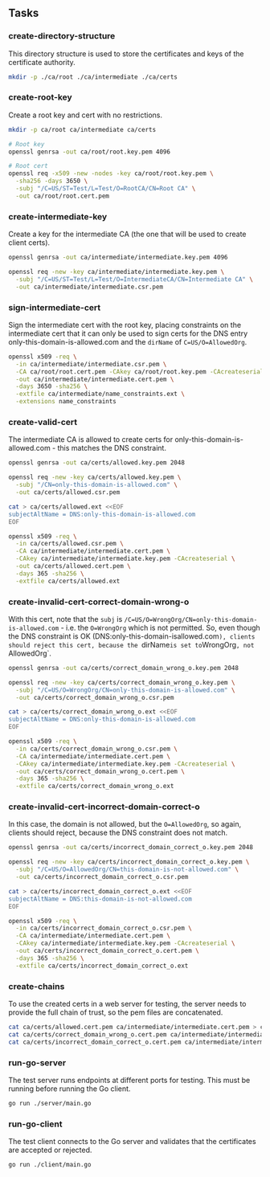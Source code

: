 ## Tasks

### create-directory-structure

This directory structure is used to store the certificates and keys of the certificate authority.

```bash
mkdir -p ./ca/root ./ca/intermediate ./ca/certs
```

### create-root-key

Create a root key and cert with no restrictions.

```bash
mkdir -p ca/root ca/intermediate ca/certs

# Root key
openssl genrsa -out ca/root/root.key.pem 4096

# Root cert
openssl req -x509 -new -nodes -key ca/root/root.key.pem \
  -sha256 -days 3650 \
  -subj "/C=US/ST=Test/L=Test/O=RootCA/CN=Root CA" \
  -out ca/root/root.cert.pem
```

### create-intermediate-key

Create a key for the intermediate CA (the one that will be used to create client certs).

```bash
openssl genrsa -out ca/intermediate/intermediate.key.pem 4096

openssl req -new -key ca/intermediate/intermediate.key.pem \
  -subj "/C=US/ST=Test/L=Test/O=IntermediateCA/CN=Intermediate CA" \
  -out ca/intermediate/intermediate.csr.pem
```

### sign-intermediate-cert

Sign the intermediate cert with the root key, placing constraints on the intermediate cert that it can only be used to sign certs for the DNS entry only-this-domain-is-allowed.com and the `dirName` of `C=US/O=AllowedOrg`.

```bash
openssl x509 -req \
  -in ca/intermediate/intermediate.csr.pem \
  -CA ca/root/root.cert.pem -CAkey ca/root/root.key.pem -CAcreateserial \
  -out ca/intermediate/intermediate.cert.pem \
  -days 3650 -sha256 \
  -extfile ca/intermediate/name_constraints.ext \
  -extensions name_constraints
```

### create-valid-cert

The intermediate CA is allowed to create certs for only-this-domain-is-allowed.com - this matches the DNS constraint.

```bash
openssl genrsa -out ca/certs/allowed.key.pem 2048

openssl req -new -key ca/certs/allowed.key.pem \
  -subj "/CN=only-this-domain-is-allowed.com" \
  -out ca/certs/allowed.csr.pem

cat > ca/certs/allowed.ext <<EOF
subjectAltName = DNS:only-this-domain-is-allowed.com
EOF

openssl x509 -req \
  -in ca/certs/allowed.csr.pem \
  -CA ca/intermediate/intermediate.cert.pem \
  -CAkey ca/intermediate/intermediate.key.pem -CAcreateserial \
  -out ca/certs/allowed.cert.pem \
  -days 365 -sha256 \
  -extfile ca/certs/allowed.ext
```

### create-invalid-cert-correct-domain-wrong-o

With this cert, note that the `subj` is `/C=US/O=WrongOrg/CN=only-this-domain-is-allowed.com` - i.e. the `O=WrongOrg` which is not permitted. So, even though the DNS constraint is OK (DNS:only-this-domain-isallowed.com`), clients should reject this cert, because the `dirName` is set to `WrongOrg`, not `AllowedOrg`.

```bash
openssl genrsa -out ca/certs/correct_domain_wrong_o.key.pem 2048

openssl req -new -key ca/certs/correct_domain_wrong_o.key.pem \
  -subj "/C=US/O=WrongOrg/CN=only-this-domain-is-allowed.com" \
  -out ca/certs/correct_domain_wrong_o.csr.pem

cat > ca/certs/correct_domain_wrong_o.ext <<EOF
subjectAltName = DNS:only-this-domain-is-allowed.com
EOF

openssl x509 -req \
  -in ca/certs/correct_domain_wrong_o.csr.pem \
  -CA ca/intermediate/intermediate.cert.pem \
  -CAkey ca/intermediate/intermediate.key.pem -CAcreateserial \
  -out ca/certs/correct_domain_wrong_o.cert.pem \
  -days 365 -sha256 \
  -extfile ca/certs/correct_domain_wrong_o.ext
```

### create-invalid-cert-incorrect-domain-correct-o

In this case, the domain is not allowed, but the `O=AllowedOrg`, so again, clients should reject, because the DNS constraint does not match.

```bash
openssl genrsa -out ca/certs/incorrect_domain_correct_o.key.pem 2048

openssl req -new -key ca/certs/incorrect_domain_correct_o.key.pem \
  -subj "/C=US/O=AllowedOrg/CN=this-domain-is-not-allowed.com" \
  -out ca/certs/incorrect_domain_correct_o.csr.pem

cat > ca/certs/incorrect_domain_correct_o.ext <<EOF
subjectAltName = DNS:this-domain-is-not-allowed.com
EOF

openssl x509 -req \
  -in ca/certs/incorrect_domain_correct_o.csr.pem \
  -CA ca/intermediate/intermediate.cert.pem \
  -CAkey ca/intermediate/intermediate.key.pem -CAcreateserial \
  -out ca/certs/incorrect_domain_correct_o.cert.pem \
  -days 365 -sha256 \
  -extfile ca/certs/incorrect_domain_correct_o.ext
```

### create-chains

To use the created certs in a web server for testing, the server needs to provide the full chain of trust, so the pem files are concatenated.

```bash
cat ca/certs/allowed.cert.pem ca/intermediate/intermediate.cert.pem > ca/certs/allowed.chain.pem
cat ca/certs/correct_domain_wrong_o.cert.pem ca/intermediate/intermediate.cert.pem > ca/certs/correct_domain_wrong_o.chain.pem
cat ca/certs/incorrect_domain_correct_o.cert.pem ca/intermediate/intermediate.cert.pem > ca/certs/incorrect_domain_correct_o.chain.pem
```

### run-go-server

The test server runs endpoints at different ports for testing. This must be running before running the Go client.

```bash
go run ./server/main.go
```

### run-go-client

The test client connects to the Go server and validates that the certificates are accepted or rejected.

```bash
go run ./client/main.go
```
